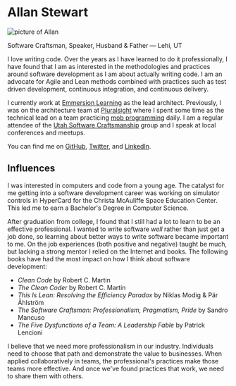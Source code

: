 # Allan Stewart
<img class="headshot" src="/img/allan.jpg" alt="picture of Allan">
<p class="subtitle">Software Craftsman, Speaker, Husband &amp; Father &mdash; Lehi, UT</p>

I love writing code.
Over the years as I have learned to do it professionally, I have found that I am as interested in the
methodologies and practices around software development as I am about actually writing code.
I am an advocate for Agile and Lean methods combined with practices such as test driven development,
continuous integration, and continuous delivery.

I currently work at [Emmersion Learning](https://www.emmersionlearning.com/) as the lead architect.
Previously, I was on the architecture team at [Pluralsight](https://www.pluralsight.com)
where I spent some time as the technical lead on a team practicing [mob programming](http://mobprogramming.org) daily.
I am a regular attendee of the [Utah Software Craftsmanship](http://utahsc.org/) group
and I speak at local conferences and meetups.

You can find me on
[GitHub](https://github.com/allan-stewart),
[Twitter](https://twitter.com/allancodes),
and [LinkedIn](https://www.linkedin.com/in/allan-stewart-0661368/).


## Influences
I was interested in computers and code from a young age.
The catalyst for me getting into a software development career was working on simulator
controls in HyperCard for the Christa McAuliffe Space Education Center.
This led me to earn a Bachelor's Degree in Computer Science.

After graduation from college, I found that I still had a lot to learn to be an effective professional.
I wanted to write software _well_ rather than just get a job done,
so learning about better ways to write software became important to me.
On the job experiences (both positive and negative) taught be much,
but lacking a strong mentor I relied on the Internet and books.
The following books have had the most impact on how I think about software development:

* _Clean Code_ by Robert C. Martin
* _The Clean Coder_ by Robert C. Martin
* _This Is Lean: Resolving the Efficiency Paradox_ by Niklas Modig &amp; Pär Åhlström
* _The Software Craftsman: Professionalism, Pragmatism, Pride_ by Sandro Mancuso
* _The Five Dysfunctions of a Team: A Leadership Fable_ by Patrick Lencioni

I believe that we need more professionalism in our industry.
Individuals need to choose that path and demonstrate the value to businesses.
When applied collaboratively in teams, the professional's practices make those teams more effective.
And once we've found practices that work, we need to share them with others.
